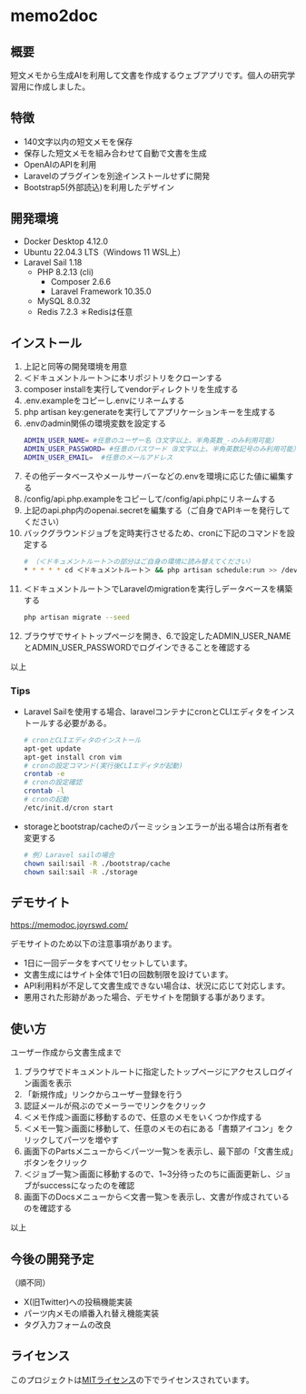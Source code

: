 # memo2doc

## 概要

短文メモから生成AIを利用して文書を作成するウェブアプリです。個人の研究学習用に作成しました。

## 特徴

- 140文字以内の短文メモを保存
- 保存した短文メモを組み合わせて自動で文書を生成
- OpenAIのAPIを利用
- Laravelのプラグインを別途インストールせずに開発
- Bootstrap5(外部読込)を利用したデザイン

## 開発環境
- Docker Desktop 4.12.0
- Ubuntu 22.04.3 LTS（Windows 11 WSL上）
- Laravel Sail 1.18
    - PHP 8.2.13 (cli)
        - Composer 2.6.6
        - Laravel Framework 10.35.0
    - MySQL 8.0.32
    - Redis 7.2.3 ＊Redisは任意

## インストール

1. 上記と同等の開発環境を用意
2. ＜ドキュメントルート＞に本リポジトリをクローンする
3. composer installを実行してvendorディレクトリを生成する
4. .env.exampleをコピーし.envにリネームする
5. php artisan key:generateを実行してアプリケーションキーを生成する
6. .envのadmin関係の環境変数を設定する
    ```bash
    ADMIN_USER_NAME= #任意のユーザー名（3文字以上、半角英数_-のみ利用可能）
    ADMIN_USER_PASSWORD= #任意のパスワード（8文字以上、半角英数記号のみ利用可能）
    ADMIN_USER_EMAIL=  #任意のメールアドレス
    ```
7. その他データベースやメールサーバーなどの.envを環境に応じた値に編集する
8. /config/api.php.exampleをコピーして/config/api.phpにリネームする
9. 上記のapi.php内のopenai.secretを編集する（ご自身でAPIキーを発行してください）
10. バックグラウンドジョブを定時実行させるため、cronに下記のコマンドを設定する 
    ```bash
    # （＜ドキュメントルート＞の部分はご自身の環境に読み替えてください）
    * * * * * cd ＜ドキュメントルート＞ && php artisan schedule:run >> /dev/null 2>&1
    ```
11. ＜ドキュメントルート＞でLaravelのmigrationを実行しデータベースを構築する
    ```bash
    php artisan migrate --seed
    ```
12. ブラウザでサイトトップページを開き、6.で設定したADMIN_USER_NAMEとADMIN_USER_PASSWORDでログインできることを確認する

以上

### Tips
- Laravel Sailを使用する場合、laravelコンテナにcronとCLIエディタをインストールする必要がある。
    ```bash
    # cronとCLIエディタのインストール
    apt-get update
    apt-get install cron vim
    # cronの設定コマンド(実行後CLIエディタが起動)
    crontab -e
    # cronの設定確認
    crontab -l
    # cronの起動
    /etc/init.d/cron start
    ```
- storageとbootstrap/cacheのパーミッションエラーが出る場合は所有者を変更する
    ```bash
    # 例）Laravel sailの場合
    chown sail:sail -R ./bootstrap/cache
    chown sail:sail -R ./storage
    ```

## デモサイト
https://memodoc.joyrswd.com/

デモサイトのため以下の注意事項があります。
- 1日に一回データをすべてリセットしています。
- 文書生成にはサイト全体で1日の回数制限を設けています。
- API利用料が不足して文書生成できない場合は、状況に応じて対応します。
- 悪用された形跡があった場合、デモサイトを閉鎖する事があります。


## 使い方
ユーザー作成から文書生成まで
1. ブラウザでドキュメントルートに指定したトップページにアクセスしログイン画面を表示
2. 「新規作成」リンクからユーザー登録を行う
3. 認証メールが飛ぶのでメーラーでリンクをクリック
4. ＜メモ作成＞画面に移動するので、任意のメモをいくつか作成する
5. ＜メモ一覧＞画面に移動して、任意のメモの右にある「書類アイコン」をクリックしてパーツを増やす
6. 画面下のPartsメニューから＜パーツ一覧＞を表示し、最下部の「文書生成」ボタンをクリック
7. ＜ジョブ一覧＞画面に移動するので、1~3分待ったのちに画面更新し、ジョブがsuccessになったのを確認
8. 画面下のDocsメニューから＜文書一覧＞を表示し、文書が作成されているのを確認する

以上

## 今後の開発予定
（順不同）
- X(旧Twitter)への投稿機能実装
- パーツ内メモの順番入れ替え機能実装
- タグ入力フォームの改良

## ライセンス

このプロジェクトは[MITライセンス](LICENSE)の下でライセンスされています。

